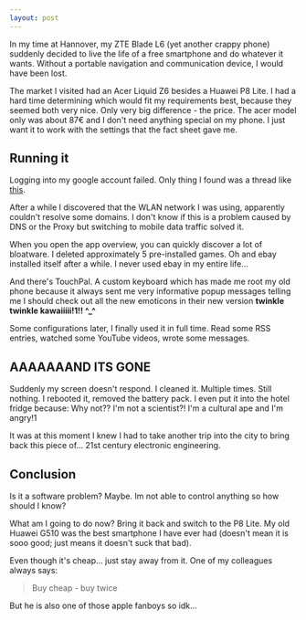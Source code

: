 ```yaml
---
layout: post
---
```


In my time at Hannover, my ZTE Blade L6 (yet another crappy phone) suddenly decided to live the life of a free smartphone and do whatever it wants. Without a portable navigation and communication device, I would have been lost.

The market I visited had an Acer Liquid Z6 besides a Huawei P8 Lite. I had a hard time determining which would fit my requirements best, because they seemed both very nice. Only very big difference - the price. The acer model only was about 87€ and I don't need anything special on my phone. I just want it to work with the settings that the fact sheet gave me.

## Running it

Logging into my google account failed. Only thing I found was a thread like [this](https://productforums.google.com/forum/#!topic/play-de/Rj8kPHFY_KY;context-place=topicsearchin/play-de/category$3Aandere-google-play-inhalte).

After a while I discovered that the WLAN network I was using, apparently couldn't resolve some domains. I don't know if this is a problem caused by DNS or the Proxy but switching to mobile data traffic solved it.

When you open the app overview, you can quickly discover a lot of bloatware. I deleted approximately 5 pre-installed games. Oh and ebay installed itself after a while. I never used ebay in my entire life...

And there's TouchPal. A custom keyboard which has made me root my old phone because it always sent me very informative popup messages telling me I should check out all the new emoticons in their new version **twinkle twinkle kawaiiiii!1!! ^_^**

Some configurations later, I finally used it in full time. Read some RSS entries, watched some YouTube videos, wrote some messages.

## AAAAAAAND ITS GONE

Suddenly my screen doesn't respond. I cleaned it. Multiple times. Still nothing. I rebooted it, removed the battery pack. I even put it into the hotel fridge because: Why not?? I'm not a scientist?! I'm a cultural ape and I'm angry!1

It was at this moment I knew I had to take another trip into the city to bring back this piece of... 21st century electronic engineering.

## Conclusion

Is it a software problem? Maybe. Im not able to control anything so how should I know?

What am I going to do now? Bring it back and switch to the P8 Lite. My old Huawei G510 was the best smartphone I have ever had (doesn't mean it is sooo good; just means it doesn't suck that bad).

Even though it's cheap... just stay away from it. One of my colleagues always says:

> Buy cheap - buy twice

But he is also one of those apple fanboys so idk...
